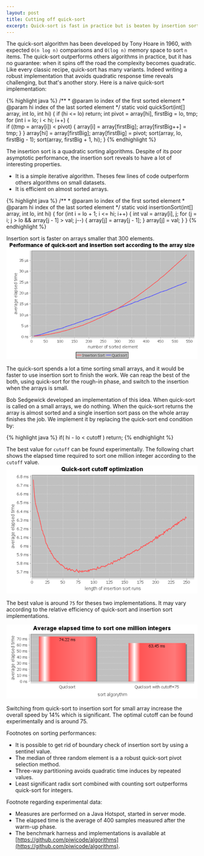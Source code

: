 ```yaml
---
layout: post
title: Cutting off quick-sort
excerpt: Quick-sort is fast in practice but is beaten by insertion sort on small datasets. From this observation, we can design an hybrid algorithm to reap the best of both.
---
```


The quick-sort algorithm has been developed by Tony Hoare in 1960, with expected `O(n log n)` comparisons and `O(log n)` memory space to sort `n` items. The quick-sort outperforms others algorithms in practice, but it has no guarantee: when it spins off the road the complexity becomes quadratic. Like every classic recipe, quick-sort has many variants. Indeed writing a robust implementation that avoids quadratic response time reveals challenging, but that's another story. Here is a naive quick-sort implementation:

{% highlight java %}
    /**
     * @param lo index of the first sorted element
     * @param hi index of the last sorted element
     */
    static void quickSort(int[] array, int lo, int hi) {
        if (hi <= lo) return;
        int pivot = array[hi], firstBig = lo, tmp;
        for (int i = lo; i < hi; i++) {            
            if ((tmp = array[i]) < pivot) {
                array[i] = array[firstBig];
                array[firstBig++] = tmp;
            }
        }
        array[hi] = array[firstBig];
        array[firstBig] = pivot;
        sort(array, lo, firstBig - 1);
        sort(array, firstBig + 1, hi);
    }
{% endhighlight %}

The insertion sort is a quadratic sorting algorithms. Despite of its poor asymptotic performance, the insertion sort reveals to have a lot of interesting properties.
 - It is a simple iterative algorithm. Theses few lines of code outperform others algorithms on small datasets.
 - It is efficient on almost sorted arrays.

{% highlight java %}
    /**
     * @param lo index of the first sorted element
     * @param hi index of the last sorted element
     */
    static void insertionSort(int[] array, int lo, int hi) {
        for (int i = lo + 1; i <= hi; i++) {
            int val = array[i], j;
            for (j = i; j > lo && array[j - 1] > val; j--) {
                array[j] = array[j - 1];
            }
            array[j] = val;
        }
    }
{% endhighlight %}

Insertion sort is faster on arrays smaller that 300 elements.
<img src="/static/images/complexity_of_qs_and_is.png"/>

The quick-sort spends a lot a time sorting small arrays, and it would be faster to use insertion sort to finish the work.
We can reap the best of the both, using quick-sort for the rough-in phase, and switch to the insertion when the arrays is small.

Bob Sedgewick developed an implementation of this idea. When quick-sort is called on a small arrays, we do nothing. When the quick-sort returns
the array is almost sorted and a single insertion sort pass on the whole array finishes the job. We implement it by replacing the quick-sort end condition by:

{% highlight java %}
if( hi - lo < cutoff ) return;
{% endhighlight %}

The best value for `cutoff` can be found experimentally. The following chart shows the elapsed time required to sort one million integer according to the `cutoff` value.
<img src="/static/images/elapsed_time_according_to_cutoff.png"/>

The best value is around `75` for theses two implementations. It may vary according to the relative efficiency of quick-sort and insertion sort implementations.

<img src="/static/images/elapsed_time_quicksort_and_cutoff.png"/>

Switching from quick-sort to insertion sort for small array increase the overall speed by 14% which is significant. The optimal cutoff can be found experimentally and is around 75.

Footnotes on sorting performances:
 - It is possible to get rid of boundary check of insertion sort by using a sentinel value.
 - The median of three random element is a a robust quick-sort pivot selection method.
 - Three-way partitioning avoids quadratic time induces by repeated values.
 - Least significant radix sort combined with counting sort outperforms quick-sort for integers.

Footnote regarding experimental data:
 - Measures are performed on a Java Hotspot, started in server mode.
 - The elapsed time is the average of 400 samples measured after the warm-up phase.
 - The benchmark harness and implementations is available at [https://github.com/piwicode/algorithms](https://github.com/piwicode/algorithms).
